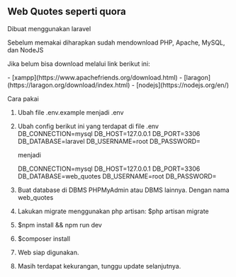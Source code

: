 ## Web Quotes seperti quora
<p>Dibuat menggunakan laravel</p>

<p>Sebelum memakai diharapkan sudah mendownload PHP, Apache, MySQL, dan NodeJS</p>
<p>Jika belum bisa download melalui link berikut ini:</p>
- [xampp](https://www.apachefriends.org/download.html) 
- [laragon](https://laragon.org/download/index.html)
- [nodejs](https://nodejs.org/en/) 

<p>Cara pakai</p>

1. Ubah file .env.example menjadi .env
2. Ubah config berikut ini yang terdapat di file .env
   DB_CONNECTION=mysql
   DB_HOST=127.0.0.1
   DB_PORT=3306
   DB_DATABASE=laravel
   DB_USERNAME=root
   DB_PASSWORD=

   menjadi
   
   DB_CONNECTION=mysql
   DB_HOST=127.0.0.1
   DB_PORT=3306
   DB_DATABASE=web_quotes
   DB_USERNAME=root
   DB_PASSWORD=
3. Buat database di DBMS PHPMyAdmin atau DBMS lainnya. Dengan nama web_quotes
4. Lakukan migrate menggunakan php artisan:
   $php artisan migrate
5. $npm install && npm run dev
6. $composer install 
7. Web siap digunakan.
8. Masih terdapat kekurangan, tunggu update selanjutnya.
